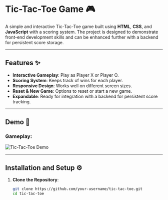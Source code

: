 # Tic-Tac-Toe Game 🎮

A simple and interactive Tic-Tac-Toe game built using **HTML**, **CSS**, and **JavaScript** with a scoring system. The project is designed to demonstrate front-end development skills and can be enhanced further with a backend for persistent score storage.

---

## Features ✨

- **Interactive Gameplay**: Play as Player X or Player O.
- **Scoring System**: Keeps track of wins for each player.
- **Responsive Design**: Works well on different screen sizes.
- **Reset & New Game**: Options to reset or start a new game.
- **Expandable**: Ready for integration with a backend for persistent score tracking.

---

## Demo 📸

### Gameplay:
![Tic-Tac-Toe Demo](https://ibb.co/HBHJqL0)

---

## Installation and Setup ⚙️

1. **Clone the Repository**:
   ```bash
   git clone https://github.com/your-username/tic-tac-toe.git
   cd tic-tac-toe
